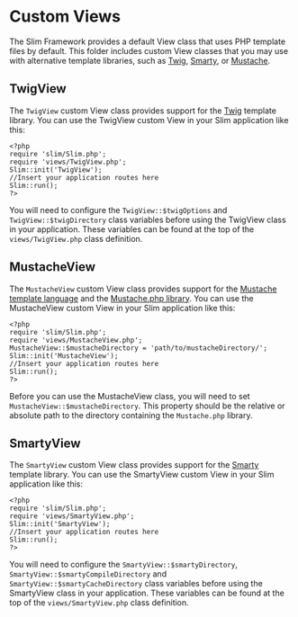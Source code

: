 # Custom Views

The Slim Framework provides a default View class that uses PHP template files by default. This folder includes custom View classes that you may use with alternative template libraries, such as [Twig](http://www.twig-project.org/), [Smarty](http://www.smarty.net/), or [Mustache](http://mustache.github.com/).

## TwigView

The `TwigView` custom View class provides support for the [Twig](http://www.twig-project.org/) template library. You can use the TwigView custom View in your Slim application like this:

	<?php
	require 'slim/Slim.php';
	require 'views/TwigView.php';
	Slim::init('TwigView');
	//Insert your application routes here
	Slim::run();
	?>

You will need to configure the `TwigView::$twigOptions` and `TwigView::$twigDirectory` class variables before using the TwigView class in your application. These variables can be found at the top of the `views/TwigView.php` class definition.

## MustacheView

The `MustacheView` custom View class provides support for the [Mustache template language](http://mustache.github.com/) and the [Mustache.php library](github.com/bobthecow/mustache.php). You can use the MustacheView custom View in your Slim application like this:

	<?php
	require 'slim/Slim.php';
	require 'views/MustacheView.php';
	MustacheView::$mustacheDirectory = 'path/to/mustacheDirectory/';
	Slim::init('MustacheView');
	//Insert your application routes here
	Slim::run();
	?>

Before you can use the MustacheView class, you will need to set `MustacheView::$mustacheDirectory`. This property should be the relative or absolute path to the directory containing the `Mustache.php` library.

## SmartyView

The `SmartyView` custom View class provides support for the [Smarty](http://www.smarty.net/) template library. You can use the SmartyView custom View in your Slim application like this:

	<?php
	require 'slim/Slim.php';
	require 'views/SmartyView.php';
	Slim::init('SmartyView');
	//Insert your application routes here
	Slim::run();
	?>

You will need to configure the `SmartyView::$smartyDirectory`, `SmartyView::$smartyCompileDirectory` and `SmartyView::$smartyCacheDirectory` class variables before using the SmartyView class in your application. These variables can be found at the top of the `views/SmartyView.php` class definition.